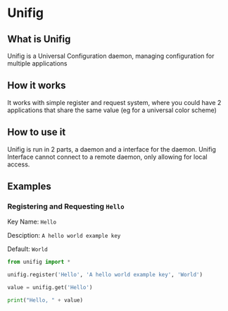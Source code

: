 # Unifig

## What is Unifig

Unifig is a Universal Configuration daemon, managing configuration for multiple applications

## How it works

It works with simple register and request system, where you could have 2 applications that share the same value (eg for a universal color scheme)

## How to use it

Unifig is run in 2 parts, a daemon and a interface for the daemon.
Unifig Interface cannot connect to a remote daemon, only allowing for local access.

## Examples

### Registering and Requesting `Hello`

Key Name: `Hello`

Desciption: `A hello world example key`

Default: `World`

```py
from unifig import *

unifig.register('Hello', 'A hello world example key', 'World')

value = unifig.get('Hello')

print("Hello, " + value)

```


